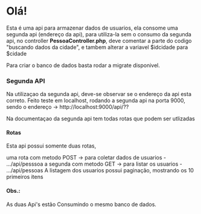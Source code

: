 <h1>Olá!</h1>

Esta é uma api para armazenar dados de usuarios, ela consome uma segunda api (endereço da api), para utiliza-la sem o consumo da segunda api, no controller <strong>PessoaController.php</strong>, deve comentar a parte do codigo "buscando dados da cidade", e tambem alterar a variavel $idcidade para $cidade

Para criar o banco de dados basta rodar a migrate disponivel.

<h3>Segunda API</h3>

Na utilizaçao da segunda api, deve-se observar se o endereço da api esta correto.
Feito teste em localhost, rodando a segunda api na porta 9000, sendo o endereço -> http://localhost:9000/api/??

Na documentaçao da segunda api tem todas rotas que podem ser utlizadas

<h4>Rotas</h4>

Esta api possui somente duas rotas,

uma rota com metodo POST -> para coletar dados de usuarios - .../api/pesssoa
a segunda com metodo GET -> para listar os usuarios - .../api/pessoas
A listagem dos usuarios possui paginação, mostrando os 10 primeiros itens




<h4>Obs.:</h4>
As duas Api's estão Consumindo o mesmo banco de dados.
